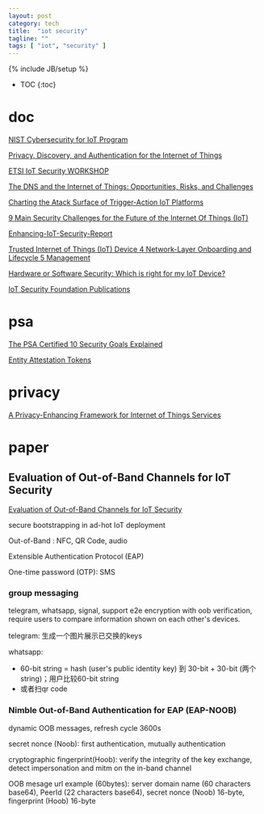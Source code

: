 ```yaml
---
layout: post
category: tech
title:  "iot security"
tagline: ""
tags: [ "iot", "security" ] 
---
```

{% include JB/setup %}

* TOC
{:toc}

# doc

[NIST Cybersecurity for IoT Program](https://www.nist.gov/programs-projects/nist-cybersecurity-iot-program)

[Privacy, Discovery, and Authentication for the Internet of Things](https://arxiv.org/abs/1604.06959)

[ETSI IoT Security WORKSHOP](https://docbox.etsi.org/Workshop/2016/201606_SECURITYWS/S03_RISKSFROMTRANSPORTDOMAIN/RENAULT_LONC.pdf)

[The DNS and the Internet of Things: Opportunities, Risks, and Challenges](https://www.icann.org/en/system/files/files/sac-105-en.pdf)

[Charting the Atack Surface of Trigger-Action IoT Platforms](https://adambates.org/documents/Wang_Ccs19.pdf)

[9 Main Security Challenges for the Future of the Internet Of Things (IoT)](https://readwrite.com/2019/09/05/9-main-security-challenges-for-the-future-of-the-internet-of-things-iot/)

[Enhancing-IoT-Security-Report](https://www.internetsociety.org/wp-content/uploads/2019/05/Enhancing-IoT-Security-Report-2019_EN.pdf)

[Trusted Internet of Things (IoT) Device 4 Network-Layer Onboarding and Lifecycle 5 Management](https://nvlpubs.nist.gov/nistpubs/CSWP/NIST.CSWP.09082020-draft.pdf)

[Hardware or Software Security: Which is right for my IoT Device?](https://www.iotcentral.io/blog/hardware-or-software-security-which-is-right-for-my-iot-device)

[IoT Security Foundation Publications](https://www.iotsecurityfoundation.org/best-practice-guidelines/)

# psa

[The PSA Certified 10 Security Goals Explained](https://www.psacertified.org/blog/psa-certified-10-security-goals-explained/)

[Entity Attestation Tokens](https://www.psacertified.org/blog/what-is-an-entity-attestation-token/)

# privacy

[A Privacy-Enhancing Framework for Internet of Things Services](https://eprint.iacr.org/2019/1471.pdf)





# paper

## Evaluation of Out-of-Band Channels for IoT Security

[Evaluation of Out-of-Band Channels for IoT Security](https://link.springer.com/article/10.1007/s42979-019-0018-8)

secure bootstrapping in ad-hot IoT deployment

Out-of-Band : NFC, QR Code, audio

Extensible Authentication Protocol (EAP) 


One-time password (OTP): SMS

### group messaging

telegram, whatsapp, signal, support e2e encryption with oob verification, require users to compare information shown on each other's devices.

telegram: 生成一个图片展示已交换的keys

whatsapp: 
- 60-bit string = hash (user's public identity key) 到 30-bit + 30-bit (两个string)；用户比较60-bit string
- 或者扫qr code


### Nimble Out-of-Band Authentication for EAP (EAP-NOOB)

dynamic OOB messages, refresh cycle 3600s

secret nonce (Noob): first authentication, mutually authentication

cryptographic fingerprint(Hoob): verify the integrity of the key exchange, detect impersonation and mitm on the in-band channel

OOB mesage url example (60bytes): server domain name (60 characters base64),  PeerId (22 characters base64),  secret nonce (Noob) 16-byte, fingerprint (Hoob) 16-byte
